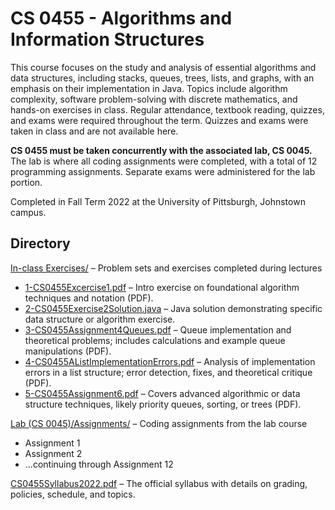 # CS 0455 - Algorithms and Information Structures

This course focuses on the study and analysis of essential algorithms and data structures, including stacks, queues, trees, lists, and graphs, with an emphasis on their implementation in Java. Topics include algorithm complexity, software problem-solving with discrete mathematics, and hands-on exercises in class. Regular attendance, textbook reading, quizzes, and exams were required throughout the term. Quizzes and exams were taken in class and are not available here.

**CS 0455 must be taken concurrently with the associated lab, CS 0045.** The lab is where all coding assignments were completed, with a total of 12 programming assignments. Separate exams were administered for the lab portion.

Completed in Fall Term 2022 at the University of Pittsburgh, Johnstown campus.

## Directory

[In-class Exercises/](In-class%20Exercises) – Problem sets and exercises completed during lectures  
  - [1-CS0455Excercise1.pdf](In-class%20Exercises/1-CS0455Excercise1.pdf) – Intro exercise on foundational algorithm techniques and notation (PDF).
  - [2-CS0455Exercise2Solution.java](In-class%20Exercises/2-CS0455Exercise2Solution.java) – Java solution demonstrating specific data structure or algorithm exercise.
  - [3-CS0455Assignment4Queues.pdf](In-class%20Exercises/3-CS0455Assignment4Queues.pdf) – Queue implementation and theoretical problems; includes calculations and example queue manipulations (PDF).
  - [4-CS0455AListImplementationErrors.pdf](In-class%20Exercises/4-CS0455AListImplementationErrors.pdf) – Analysis of implementation errors in a list structure; error detection, fixes, and theoretical critique (PDF).
  - [5-CS0455Assignment6.pdf](In-class%20Exercises/5-CS0455Assignment6.pdf) – Covers advanced algorithmic or data structure techniques, likely priority queues, sorting, or trees (PDF).

[Lab (CS 0045)/Assignments/](Lab%20(CS%200045)/Assignments) – Coding assignments from the lab course  
  - Assignment 1  
  - Assignment 2  
  - ...continuing through Assignment 12

[CS0455Syllabus2022.pdf](CS0455Syllabus2022.pdf) – The official syllabus with details on grading, policies, schedule, and topics.
